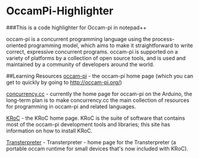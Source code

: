 OccamPi-Highlighter
===================

###This is a code highlighter for Occam-pi in notepad++

occam-pi is a concurrent programming language using the process-oriented programming model, which aims to make it straightforward to write correct, expressive concurrent programs. occam-pi is supported on a variety of platforms by a collection of open source tools, and is used and maintained by a community of developers around the world.

##Learning Resources 
[occam-pi](http://pop-users.org/occam-pi/LearningResources/) - the occam-pi home page (which you can get to quickly by going to http://occam-pi.org/)

[concurrency.cc](http://concurrency.cc/) - currently the home page for occam-pi on the Arduino, the long-term plan is to make concurrency.cc the main collection of resources for programming in occam-pi and related languages.

[KRoC](http://projects.cs.kent.ac.uk/projects/kroc/trac/) - the KRoC home page. KRoC is the suite of software that contains most of the occam-pi development tools and libraries; this site has information on how to install KRoC.

[Transterpreter](http://www.transterpreter.org/) - Transterpreter - home page for the Transterpreter (a portable occam runtime for small devices that's now included with KRoC).
